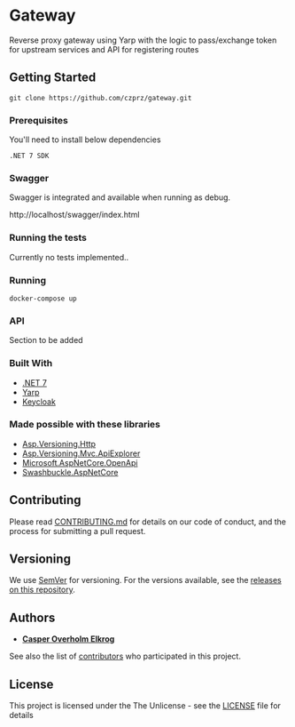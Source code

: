 # Gateway

Reverse proxy gateway using Yarp with the logic to pass/exchange token for upstream services and API for registering routes

## Getting Started

```
git clone https://github.com/czprz/gateway.git
```

### Prerequisites

You'll need to install below dependencies

```
.NET 7 SDK
```

### Swagger

Swagger is integrated and available when running as debug. 

http://localhost/swagger/index.html


### Running the tests

Currently no tests implemented..


### Running

```
docker-compose up
```

### API

Section to be added

### Built With

* [.NET 7](https://dotnet.microsoft.com/en-us/)
* [Yarp](https://microsoft.github.io/reverse-proxy/)
* [Keycloak](https://www.keycloak.org/)

### Made possible with these libraries

* [Asp.Versioning.Http](https://www.nuget.org/packages/Asp.Versioning.Http)
* [Asp.Versioning.Mvc.ApiExplorer](https://www.nuget.org/packages/Asp.Versioning.Mvc.ApiExplorer)
* [Microsoft.AspNetCore.OpenApi](https://www.nuget.org/packages/Microsoft.AspNetCore.OpenApi)
* [Swashbuckle.AspNetCore](https://www.nuget.org/packages?q=Swashbuckle.AspNetCore)

## Contributing

Please read [CONTRIBUTING.md](CONTRIBUTING.md) for details on our code of conduct, and the process for submitting a pull
request.

## Versioning

We use [SemVer](http://semver.org/) for versioning. For the versions available, see
the [releases on this repository](https://github.com/czprz/dever-version-checker-api/releases).

## Authors

* **[Casper Overholm Elkrog](https://github.com/czprz)**

See also the list of [contributors](https://github.com/czprz/dever-version-checker-api/network/) who participated in this project.

## License

This project is licensed under the The Unlicense - see the [LICENSE](LICENSE) file for details
